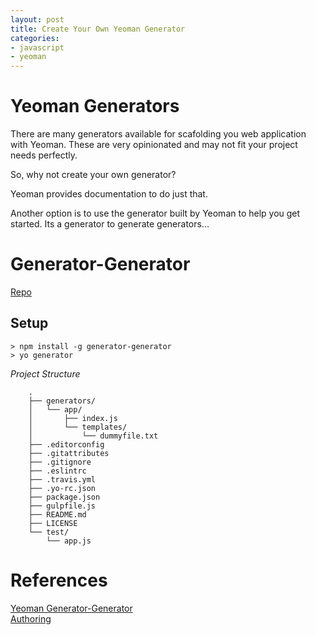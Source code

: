 ```yaml
---
layout: post
title: Create Your Own Yeoman Generator
categories:
- javascript
- yeoman
---
```


# Yeoman Generators  
There are many generators available for scafolding you web application with Yeoman.  These are very opinionated and may not fit your project needs perfectly.  

So, why not create your own generator?

Yeoman provides documentation to do just that.

Another option is to use the generator built by Yeoman to help you get started. Its a generator to generate generators...

# Generator-Generator  
[Repo](https://github.com/yeoman/generator-generator)  

## Setup  
``` shell
> npm install -g generator-generator
> yo generator
```

*Project Structure*  
``` shell
    .  
    ├── generators/  
    │   └── app/    
    │       ├── index.js  
    │       └── templates/  
    │           └── dummyfile.txt  
    ├── .editorconfig  
    ├── .gitattributes  
    ├── .gitignore    
    ├── .eslintrc  
    ├── .travis.yml  
    ├── .yo-rc.json  
    ├── package.json  
    ├── gulpfile.js  
    ├── README.md  
    ├── LICENSE  
    └── test/  
        └── app.js  
```

# References  
[Yeoman Generator-Generator](https://github.com/yeoman/generator-generator)  
[Authoring](http://yeoman.io/authoring/)